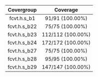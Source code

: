
|Covergroup|Coverage|
|:--------:|:------:|
|fcvt.h.s_b1|91/91 (100.00%)|
|fcvt.h.s_b22|75/75 (100.00%)|
|fcvt.h.s_b23|112/112 (100.00%)|
|fcvt.h.s_b24|172/172 (100.00%)|
|fcvt.h.s_b27|75/75 (100.00%)|
|fcvt.h.s_b28|95/95 (100.00%)|
|fcvt.h.s_b29|147/147 (100.00%)|
